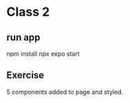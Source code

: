 # Class 2

## run app

npm install
npx expo start

## Exercise

5 components added to page and styled.

